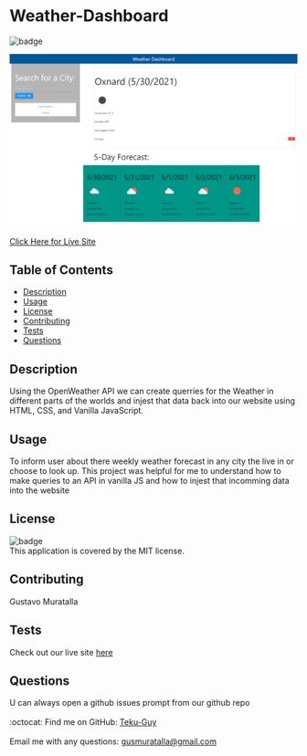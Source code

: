 # Weather-Dashboard

![badge](https://img.shields.io/badge/license-MIT-brightgreen)<br />

![preview-image](./assets/img/prev.png)

[Click Here for Live Site](https://teku-guy.github.io/Weather-Dashboard/)

## Table of Contents
  - [Description](#description)
  - [Usage](#usage)
  - [License](#license)
  - [Contributing](#contributing)
  - [Tests](#tests)
  - [Questions](#questions)

## Description
Using the OpenWeather API we can create querries for the Weather in different parts of the worlds and injest that data back into our website using HTML, CSS, and Vanilla JavaScript.

## Usage
To inform user about there weekly weather forecast in any city the live in or choose to look up. This project was helpful for me to understand how to make queries to an API in vanilla JS and how to injest that incomming data into the website

## License
![badge](https://img.shields.io/badge/license-MIT-brightgreen)
<br />
This application is covered by the MIT license. 
    

## Contributing
Gustavo Muratalla

## Tests
Check out our live site [here](https://teku-guy.github.io/Weather-Dashboard/)

## Questions
U can always open a github issues prompt from our github repo<br />
<br />
:octocat: Find me on GitHub: [Teku-Guy](https://github.com/Teku-Guy)<br />
 <br />
 Email me with any questions: gusmuratalla@gmail.com<br /><br />
